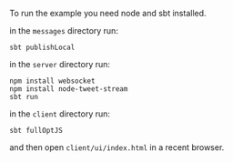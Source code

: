 
To run the example you need node and sbt installed.

in the `messages` directory run:

```
sbt publishLocal
```

in the ```server``` directory run:

```
npm install websocket
npm install node-tweet-stream
sbt run
```

in the ```client``` directory run:

```
sbt fullOptJS
```
 and then open ```client/ui/index.html``` in a recent browser.
